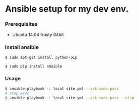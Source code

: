 Ansible setup for my dev env.
===

### Prerequisites

+ Ubuntu 14.04 trusty 64bit

### Install ansible

```bash
$ sudo apt-get install python-pip

$ sudo pip install ansible
```

### Usage

```bash
$ ansible-playbook -i local site.yml --ask-sudo-pass
# step exec
$ ansible-playbook -i local site.yml --ask-sudo-pass --step
```
